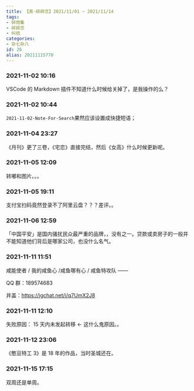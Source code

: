 ```yaml
---
title: 【真·碎碎念】2021/11/01 ~ 2021/11/14
tags:
- 碎雨集
- 碎碎念
- 纠结
categories:
- 杂七杂八
id: 26
alias: 20211115770
---
```

### 2021-11-02 10:16
VSCode 的 Markdown 插件不知道什么时候给关掉了，是我操作的么？

<!--more-->

### 2021-11-02 10:44
`2021-11-02-Note-For-Search`果然应该设置成快捷短语；

### 2021-11-04 23:27
《月刊》更了三卷，《宅恋》直接完结，然后《女高》什么时候更新呢。

### 2021-11-05 12:09
转嘟和图片。。。

### 2021-11-05 19:11
支付宝扫码竟然登录不了阿里云盘？？？差评。。

### 2021-11-06 12:59
「中国平安」是国内骚扰民众最严重的品牌，，没有之一。贷款或卖房子的一般并不能知道他们背后是哪家公司，也没什么名气。

### 2021-11-11 11:51
咸能使者 / 我的咸鱼心 /咸鱼哪有心 / 咸鱼特攻队 ——

QQ 群：189574683

井盖：https://jgchat.net/i/q7UmX2J8

<!--more-->

### 2021-11-11 12:10
失败原因： 15 天内未发起转移 ← 这什么鬼原因。。

### 2021-11-12 23:06
《憨豆特工 3》是 18 年的作品，当时圣城还在。

### 2021-11-15 17:15
双周还是单周。
